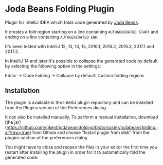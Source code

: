 Joda Beans Folding Plugin
=========================

Plugin for IntelliJ IDEA which folds code generated by [Joda Beans](http://www.joda.org/joda-beans/).

It creates a fold region starting on a line containing `AUTOGENERATED START` and ending on a line containing
`AUTOGENERATED END`.

It's been tested with IntelliJ 12, 13, 14, 15, 2016.1, 2016.2, 2016.3, 2017.1 and 2017.2.

In IntelliJ 14 and later it's possible to collapse the generated code by default by selecting the following option
in the settings:

Editor -> Code Folding -> Collapse by default: Custom folding regions

Installation
------------
The plugin is available in the IntelliJ plugin repository and can be installed from the Plugins section of the 
Preferences dialog.

It can also be installed manually, To perform a manual installation, download [the jar]
(https://github.com/cjkent/jodabeansfolding/blob/master/jodabeansfolding.jar?raw=true)
from Github and choose "Install plugin from disk" from the plugins section of the preferences dialog.

You might have to close and reopen the files in your editor the first time you restart after installing the plugin
in order for it to automatically fold the generated code.
